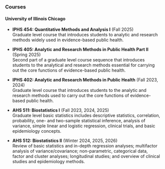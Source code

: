 ### Courses

#### University of Illinois Chicago
- **IPHS 454: Quantitative Methods and Analysis I** (Fall 2025)\
Graduate level course that introduces students to analytic and research methods widely used in evidence-based public health.

- **IPHS 405: Analytic and Research Methods in Public Health Part II** (Spring 2025)\
Second part of a graduate level course sequence that introduces students to the analytical and research methods essential for carrying out the core functions of evidence-based public health.

- **IPHS 402: Analytic and Research Methods in Public Health** (Fall 2023, 2024)\
Graduate level course that introduces students to the analytic and research methods used to carry out the core functions of evidence-based public health.

- **AHS 511: Biostatistics I** (Fall 2023, 2024, 2025)\
Graduate level basic statistics includes descriptive statistics, correlation, probability, one- and two-sample statistical inference, analysis of variance, simple linear and logistic regression, clinical trials, and basic epidemiology concepts.

- **AHS 512: Biostatistics II** (Winter 2024, 2025, 2026)\
Review of basic statistics and in-depth regression analyses; multifactor analysis of variance/covariance; non-parametric, categorical data, factor and cluster analyses; longitudinal studies; and overview of clinical studies and epidemiology methods.


